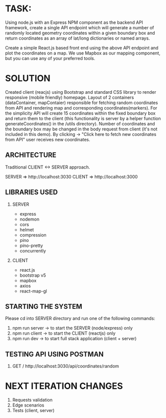 # TASK:

Using node.js with an Express NPM component as the backend API framework, create a single API endpoint which will generate a number of randomly located geometry coordinates within a given boundary box and return coordinates as an array of lat/long dictionaries or named arrays.

Create a simple React.js based front end using the above API endpoint and plot the coordinates on a map. We use Mapbox as our mapping component, but you can use any of your preferred tools.

# SOLUTION

Created client (reacjs) using Bootstrap and standard CSS library to render responsive (mobile friendly) homepage. Layout of 2 containers (dataContainer, mapContaier) responsible for fetching random coordinates from API and rendering map and corresponding coordinates(markers). For the simplicity API will create 15 coordinates within the fixed boundary box and return them to the client (this functionality is server by a helper function generateCoordinates() in the /utils directory). Number of coordinates and the boundary box may be changed in the body request from client (it's not included in this demo). By clicking -> "Click here to fetch new coordinates from API" user receives new coordinates.

## ARCHITECTURE

Traditional CLIENT <-> SERVER approach.

SERVER => http://localhost:3030
CLIENT => http://localhost:3000

## LIBRARIES USED

1. SERVER

    - express
    - nodemon
    - cors
    - helmet
    - compression
    - pino
    - pino-pretty
    - concurrently

2. CLIENT

    - react.js
    - bootstrap v5
    - mapbox
    - axios
    - react-map-gl

## STARTING THE SYSTEM

Please cd into SERVER directory and run one of the following commands:

1. npm run server -> to start the SERVER (node/express) only
2. npm run client -> to start the CLIENT (reactjs) only
3. npm run dev -> to start full stack application (client + server)

## TESTING API USING POSTMAN

1. GET / http://localhost:3030/api/coordinates/random

# NEXT ITERATION CHANGES

1. Requests validation
2. Edge scenarios
3. Tests (client, server)
